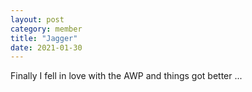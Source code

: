```yaml
---
layout: post
category: member
title: "Jagger"
date: 2021-01-30
---
```



Finally I fell in love with the AWP and things got better ...
